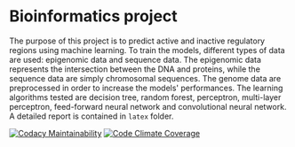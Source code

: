 # Bioinformatics project
The purpose of this project is to predict active and inactive regulatory regions using machine learning. To train the models, different types of data are used: epigenomic data and sequence data. The epigenomic data represents the intersection between the DNA and proteins, while the sequence data are simply chromosomal sequences.
The genome data are preprocessed in order to increase the models' performances. The learning algorithms tested are decision tree, random forest, perceptron, multi-layer perceptron, feed-forward neural network and convolutional neural network.
A detailed report is contained in ```latex``` folder.

  [![Codacy Maintainability](https://app.codacy.com/project/badge/Grade/c69883629644423db75f221e9470400e)](https://www.codacy.com/manual/micheleantonazzi/bioinformatics-project?utm_source=github.com&amp;utm_medium=referral&amp;utm_content=micheleantonazzi/bioinformatics-project&amp;utm_campaign=Badge_Grade)  [![Code Climate Coverage](https://api.codeclimate.com/v1/badges/2ded6184238e57aaf9fc/maintainability)](https://codeclimate.com/github/micheleantonazzi/bioinformatics-project/maintainability)   
